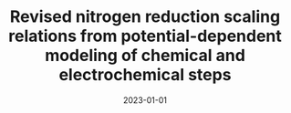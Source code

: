 ---
title: "Revised nitrogen reduction scaling relations from potential-dependent modeling of chemical and electrochemical steps"
collection: publications
category: manuscripts
permalink: /publication/2023-01-01-revised-nitrogen-reduction
excerpt: 'This work introduces revised scaling relations for the nitrogen reduction reaction (NRR) by using potential-dependent modeling that explicitly includes both chemical and electrochemical steps.'
date: 2023-01-01
venue: 'ACS Catalysis'
paperurl: '#'
citation: 'Tezak, C. R., Singstock, N. R., Alherz, A. W., Vigil-Fowler, D., Sutton, C. A., et al. (2023). &quot;Revised nitrogen reduction scaling relations from potential-dependent modeling of chemical and electrochemical steps.&quot; <i>ACS Catalysis</i>.'
---